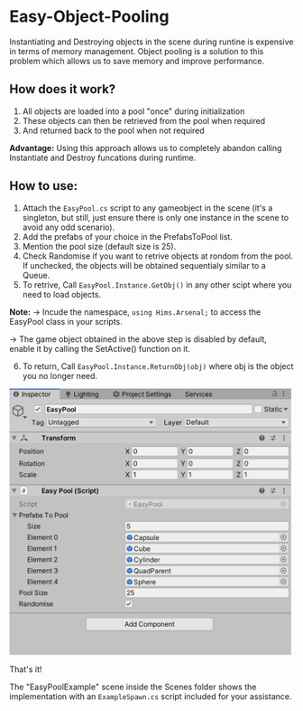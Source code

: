 # Easy-Object-Pooling

Instantiating and Destroying objects in the scene during runtine is expensive in terms of memory management. Object pooling is a solution to this problem which allows us to save memory and improve performance.

## How does it work?

1. All objects are loaded into a pool "once" during initialization
2. These objects can then be retrieved from the pool when required 
3. And returned back to the pool when not required

**Advantage:** Using this approach allows us to completely abandon calling Instantiate and Destroy funcations during runtime.

## How to use:

1. Attach the `EasyPool.cs` script to any gameobject in the scene (it's a singleton, but still, just ensure there is only one instance in the scene to avoid any odd scenario).
2. Add the prefabs of your choice in the PrefabsToPool list.
3. Mention the pool size (default size is 25).
4. Check Randomise if you want to retrive objects at rondom from the pool. If unchecked, the objects will be obtained sequentialy similar to a Queue.
5. To retrive, Call `EasyPool.Instance.GetObj()` in any other scipt where you need to load objects. 

**Note:** 
-> Incude the namespace, `using Hims.Arsenal;` to access the EasyPool class in your scripts.

-> The game object obtained in the above step is disabled by default, enable it by calling the SetActive() function on it.

6. To return, Call `EasyPool.Instance.ReturnObj(obj)` where obj is the object you no longer need. 

<img src="Image/sample_1.png" width="500">

That's it! 

The "EasyPoolExample" scene inside the Scenes folder shows the implementation with an `ExampleSpawn.cs` script included for your assistance.
